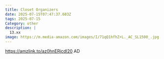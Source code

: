 ```yaml
---
title: Closet Organizers
date: 2025-07-15T07:47:37.603Z
tags: 2025-07-15
Category: other
description: |
  13.xx
image: https://m.media-amazon.com/images/I/71qQ1hfhZ+L._AC_SL1500_.jpg
---
```

https://amzlink.to/az0hnERjcdI20
AD